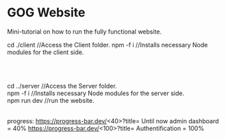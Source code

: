 # GOG Website

Mini-tutorial on how to run the fully functional website.

cd ./client //Access the Client folder.
npm -f i  //Installs necessary Node modules for the client side.

<br/>
<br/>

cd ../server //Access the Server folder.
<br/>
npm -f i //Installs necessary Node modules for the server side.
<br/>
npm run dev  //run the website.
<br/>
<br/>

progress: 
https://progress-bar.dev/<40>?title=<Admin-dashboard>
Until now admin dashboard = 40%
https://progress-bar.dev/<100>?title=<Authentification>
Authentification = 100%

